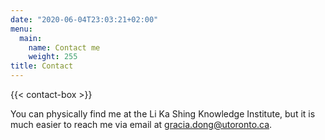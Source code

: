 ```yaml
---
date: "2020-06-04T23:03:21+02:00"
menu:
  main:
    name: Contact me
    weight: 255
title: Contact
---
```


{{< contact-box >}}

You can physically find me at the Li Ka Shing Knowledge Institute, but it is much easier to reach me via email at gracia.dong@utoronto.ca.
<!--- {{< social >}} -->

